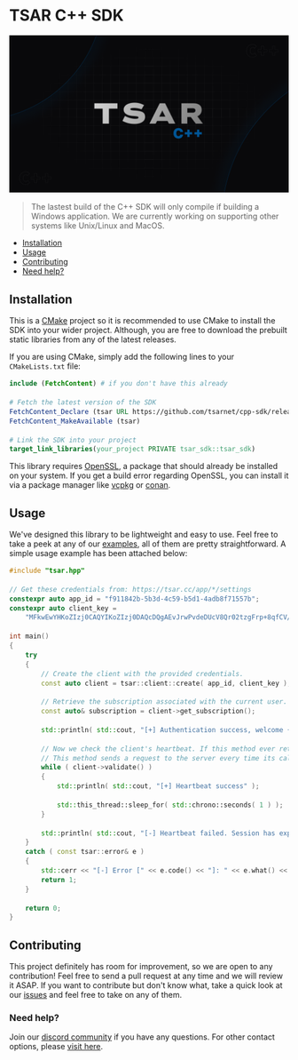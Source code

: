 # TSAR C++ SDK
![banner](/banner.png)

> The lastest build of the C++ SDK will only compile if building a Windows application. We are currently working on supporting other systems like Unix/Linux and MacOS.

* [Installation](#installation)
* [Usage](#usage)
* [Contributing](#contributing)
* [Need help?](#need-help)

## Installation
This is a [CMake](https://cmake.org/) project so it is recommended to use CMake to install the SDK into your wider project. Although, you are free to download the prebuilt static libraries from any of the latest releases.

If you are using CMake, simply add the following lines to your `CMakeLists.txt` file:
```cmake
include (FetchContent) # if you don't have this already

# Fetch the latest version of the SDK
FetchContent_Declare (tsar URL https://github.com/tsarnet/cpp-sdk/releases/download/v1.0/tsar.tar.xz)
FetchContent_MakeAvailable (tsar)

# Link the SDK into your project
target_link_libraries(your_project PRIVATE tsar_sdk::tsar_sdk)
```
This library requires [OpenSSL](https://www.openssl.org/), a package that should already be installed on your system. If you get a build error regarding OpenSSL, you can install it via a package manager like [vcpkg](https://vcpkg.io/) or [conan](https://conan.io/).

## Usage
We've designed this library to be lightweight and easy to use. Feel free to take a peek at any of our [examples](/examples), all of them are pretty straightforward. A simple usage example has been attached below:
```cpp
#include "tsar.hpp"

// Get these credentials from: https://tsar.cc/app/*/settings
constexpr auto app_id = "f911842b-5b3d-4c59-b5d1-4adb8f71557b";
constexpr auto client_key =
    "MFkwEwYHKoZIzj0CAQYIKoZIzj0DAQcDQgAEvJrwPvdeDUcV8Qr02tzgFrp+8qfCV/vG1HcQJYYV8u5vYUfGABMAYT0qOQltXEX9DTcB2fzLfwQnl7yiAaNruQ==";

int main()
{
    try
    {
        // Create the client with the provided credentials. 
        const auto client = tsar::client::create( app_id, client_key );

        // Retrieve the subscription associated with the current user.
        const auto& subscription = client->get_subscription();

        std::println( std::cout, "[+] Authentication success, welcome {}!", subscription.user.username.value_or( "N/A" ) );

        // Now we check the client's heartbeat. If this method ever returns false, then the current user's session has expired.
        // This method sends a request to the server every time its called.
        while ( client->validate() )
        {
            std::println( std::cout, "[+] Heartbeat success" );

            std::this_thread::sleep_for( std::chrono::seconds( 1 ) );
        }

        std::println( std::cout, "[-] Heartbeat failed. Session has expired." );
    }
    catch ( const tsar::error& e )
    {
        std::cerr << "[-] Error [" << e.code() << "]: " << e.what() << std::endl;
        return 1;
    }

    return 0;
}
``` 

## Contributing
This project definitely has room for improvement, so we are open to any contribution! Feel free to send a pull request at any time and we will review it ASAP. If you want to contribute but don't know what, take a quick look at our [issues](https://github.com/tsarnet/cpp-sdk-v2/issues) and feel free to take on any of them.

### Need help?
Join our [discord community](https://discord.com/invite/JReXjQCVPw) if you have any questions. For other contact options, please [visit here](https://tsar.cc/about/social).
